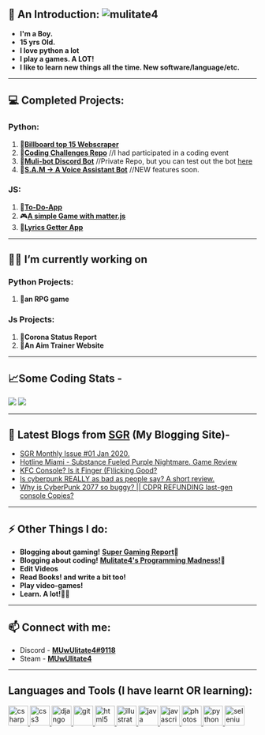## 👋 An Introduction: <img src="https://komarev.com/ghpvc/?username=mulitate4" alt="mulitate4" />
- **I'm a Boy.**
- **15 yrs Old.**
- **I love python a lot**
- **I play a games. A LOT!**
- **I like to learn new things all the time. New software/language/etc.**

----
## 💻 Completed Projects:
### Python:
  1. 🎵[**Billboard top 15 Webscraper**](https://github.com/mulitate4/web_scrapers/blob/master/BillBoard_Top15.py)
  2. 🤔[**Coding Challenges Repo**](https://github.com/mulitate4/Technorat_2020) //I had participated in a coding event
  3. 🤖[**Muli-bot Discord Bot**](https://discord.gg/9CBrq6D) //Private Repo, but you can test out the bot [here](https://discord.gg/9CBrq6D)
  4. 🤖[**S.A.M -> A Voice Assistant Bot**](https://github.com/mulitate4/S.A.M) //NEW features soon.

### JS:
  1. 📜[**To-Do-App**](mulitate4.netlify.app)
  2. 🎮[**A simple Game with matter.js**](https://mulitate4.github.io/slingshot-game-js/)
  3. 🎵[**Lyrics Getter App**](https://github.com/mulitate4/j_lyrics_app)

----
## 👨‍💻 I’m currently working on
### Python Projects:
   1. 🤺**an RPG game**

### Js Projects:
   1. 🦠**Corona Status Report**
   2. 🎯**An Aim Trainer Website**

----
## 📈Some Coding Stats - 
<img src="https://github-readme-stats.vercel.app/api?username=mulitate4&theme=radical&show_icons=true))](https://github.com/anuraghazra/github-readme-stats" width="auto" />
<img src="https://github-readme-stats.vercel.app/api/top-langs/?username=mulitate4&theme=radical&hide_border=true&layout=compact&card_width=445" width="auto" />
 
----
## 📰 Latest Blogs from [SGR](https://www.supergamingreport.com) (My Blogging Site)-
<!-- BLOG-POST-LIST:START -->
- [SGR Monthly Issue #01 Jan 2020.](https://www.supergamingreport.com/2021/02/sgr-monthly-issue-01-jan-2020.html)
- [Hotline Miami - Substance Fueled Purple Nightmare. Game Review](https://www.supergamingreport.com/2021/01/hotline-miami-game-review.html)
- [KFC Console? Is it Finger (F)licking Good?](https://www.supergamingreport.com/2020/12/is-the-kfconsole-real.html)
- [Is cyberpunk REALLY as bad as people say? A short review.](https://www.supergamingreport.com/2020/12/is-cyberpunk-that-bad-.html)
- [Why is CyberPunk 2077 so buggy? || CDPR REFUNDING last-gen console Copies?](https://www.supergamingreport.com/2020/12/cyberpunk-2077-is-buggy-af.html)
<!-- BLOG-POST-LIST:END -->

----
## ⚡ Other Things I do:
- **Blogging about gaming!**  __[Super Gaming Report](https://www.supergamingreport.com)📰__
- **Blogging about coding!**  __[Mulitate4's Programming Madness!](https://mulitate4.hashnode.dev/)📰__
- **Edit Videos**
- **Read Books! and write a bit too!**
- **Play video-games!**
- **Learn. A lot!👨‍🎓**

----
## 📫 Connect with me: 
- Discord - [**MUwUlitate4#9118**](https://discord.bio/p/mulitate4)
- Steam - [**MUwUlitate4**](https://steamcommunity.com/id/muwulitate4/)

----
## Languages and Tools (I have learnt OR learning):
<p align="left"> <a href="https://www.w3schools.com/cs/" target="_blank"> <img src="https://devicons.github.io/devicon/devicon.git/icons/csharp/csharp-original.svg" alt="csharp" width="40" height="40"/> </a> <a href="https://www.w3schools.com/css/" target="_blank"> <img src="https://devicons.github.io/devicon/devicon.git/icons/css3/css3-original-wordmark.svg" alt="css3" width="40" height="40"/> </a> <a href="https://www.djangoproject.com/" target="_blank"> <img src="https://devicons.github.io/devicon/devicon.git/icons/django/django-original.svg" alt="django" width="40" height="40"/> </a> <a href="https://git-scm.com/" target="_blank"> <img src="https://www.vectorlogo.zone/logos/git-scm/git-scm-icon.svg" alt="git" width="40" height="40"/> </a> <a href="https://www.w3.org/html/" target="_blank"> <img src="https://devicons.github.io/devicon/devicon.git/icons/html5/html5-original-wordmark.svg" alt="html5" width="40" height="40"/> </a> <a href="https://www.adobe.com/in/products/illustrator.html" target="_blank"> <img src="https://www.vectorlogo.zone/logos/adobe_illustrator/adobe_illustrator-icon.svg" alt="illustrator" width="40" height="40"/> </a> <a href="https://www.java.com" target="_blank"> <img src="https://devicons.github.io/devicon/devicon.git/icons/java/java-original-wordmark.svg" alt="java" width="40" height="40"/> </a> <a href="https://developer.mozilla.org/en-US/docs/Web/JavaScript" target="_blank"> <img src="https://devicons.github.io/devicon/devicon.git/icons/javascript/javascript-original.svg" alt="javascript" width="40" height="40"/> </a> <a href="https://www.photoshop.com/en" target="_blank"> <img src="https://devicons.github.io/devicon/devicon.git/icons/photoshop/photoshop-plain.svg" alt="photoshop" width="40" height="40"/> </a> <a href="https://www.python.org" target="_blank"> <img src="https://devicons.github.io/devicon/devicon.git/icons/python/python-original.svg" alt="python" width="40" height="40"/> </a> <a href="https://www.selenium.dev" target="_blank"> <img src="https://raw.githubusercontent.com/detain/svg-logos/780f25886640cef088af994181646db2f6b1a3f8/svg/selenium-logo.svg" alt="selenium" width="40" height="40"/> </a> </p
